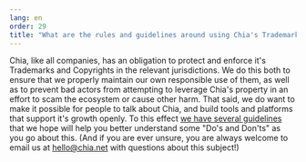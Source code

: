 ```yaml
---
lang: en
order: 29
title: "What are the rules and guidelines around using Chia's Trademarks and Copyrighted Materials on my own site or project?"
---
```


Chia, like all companies, has an obligation to protect and enforce it's Trademarks and Copyrights in the relevant jurisdictions. We do this both to ensure that we properly maintain our own responsible use of them, as well as to prevent bad actors from attempting to leverage Chia's property in an effort to scam the ecosystem or cause other harm. That said, we do want to make it possible for people to talk about Chia, and build tools and platforms that support it's growth openly. To this effect [we have several guidelines](https://www.chia.net/about) that we hope will help you better understand some "Do's and Don'ts" as you go about this. (And if you are ever unsure, you are always welcome to email us at [hello@chia.net](mailto:hello@chia.net) with questions about this subject!)